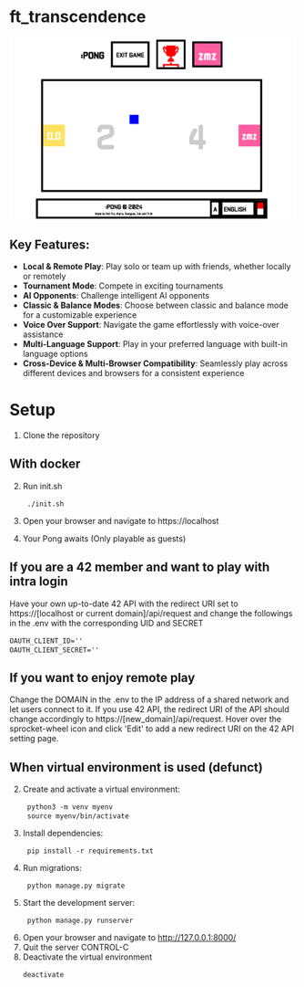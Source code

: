 # ft_transcendence

![Our ft_transcendence](./ft_transcendence.png)

## Key Features:
- **Local & Remote Play**: Play solo or team up with friends, whether locally or remotely
- **Tournament Mode**: Compete in exciting tournaments
- **AI Opponents**: Challenge intelligent AI opponents
- **Classic & Balance Modes**: Choose between classic and balance mode for a customizable experience
- **Voice Over Support**: Navigate the game effortlessly with voice-over assistance
- **Multi-Language Support**: Play in your preferred language with built-in language options
- **Cross-Device & Multi-Browser Compatibility**: Seamlessly play across different devices and browsers for a consistent experience

# Setup

1. Clone the repository

## With docker
2. Run init.sh
   ```
	./init.sh
   ```
3. Open your browser and navigate to https://localhost

4. Your Pong awaits (Only playable as guests)


## If you are a 42 member and want to play with intra login

Have your own up-to-date 42 API with the redirect URI set to https://[localhost or current domain]/api/request and change the followings in the .env with the corresponding UID and SECRET
```
OAUTH_CLIENT_ID=''
OAUTH_CLIENT_SECRET=''
```

## If you want to enjoy remote play
Change the DOMAIN in the .env to the IP address of a shared network and let users connect to it. If you use 42 API, the redirect URI of the API should change accordingly to https://[new_domain]/api/request. Hover over the sprocket-wheel icon and click 'Edit' to add a new redirect URI on the 42 API setting page.

## When virtual environment is used (defunct)
2. Create and activate a virtual environment:
   ```
	python3 -m venv myenv
	source myenv/bin/activate
   ```
3. Install dependencies:
   ```
	pip install -r requirements.txt
   ```
4. Run migrations:
   ```
	python manage.py migrate
   ```
5. Start the development server:
   ```
	python manage.py runserver
   ```
6. Open your browser and navigate to http://127.0.0.1:8000/
7. Quit the server CONTROL-C
8. Deactivate the virtual environment
    ```
	deactivate
    ```

